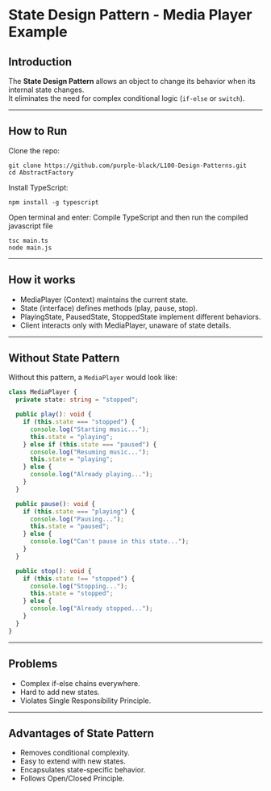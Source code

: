 # State Design Pattern - Media Player Example

## Introduction
The **State Design Pattern** allows an object to change its behavior when its internal state changes.  
It eliminates the need for complex conditional logic (`if-else` or `switch`).

---

##  How to Run

Clone the repo:

```
git clone https://github.com/purple-black/L100-Design-Patterns.git
cd AbstractFactory
```

Install TypeScript:

```
npm install -g typescript
```

Open terminal and enter:
Compile TypeScript and then run the compiled javascript file

```
tsc main.ts
node main.js
```
---
## How it works

- MediaPlayer (Context) maintains the current state.
- State (interface) defines methods (play, pause, stop).
- PlayingState, PausedState, StoppedState implement different behaviors.
- Client interacts only with MediaPlayer, unaware of state details.

---

## Without State Pattern
Without this pattern, a `MediaPlayer` would look like:

```ts
class MediaPlayer {
  private state: string = "stopped";

  public play(): void {
    if (this.state === "stopped") {
      console.log("Starting music...");
      this.state = "playing";
    } else if (this.state === "paused") {
      console.log("Resuming music...");
      this.state = "playing";
    } else {
      console.log("Already playing...");
    }
  }

  public pause(): void {
    if (this.state === "playing") {
      console.log("Pausing...");
      this.state = "paused";
    } else {
      console.log("Can't pause in this state...");
    }
  }

  public stop(): void {
    if (this.state !== "stopped") {
      console.log("Stopping...");
      this.state = "stopped";
    } else {
      console.log("Already stopped...");
    }
  }
}
```

---

## Problems

- Complex if-else chains everywhere.
- Hard to add new states.
- Violates Single Responsibility Principle.

---
## Advantages of State Pattern

- Removes conditional complexity.
- Easy to extend with new states.
- Encapsulates state-specific behavior.
- Follows Open/Closed Principle.
